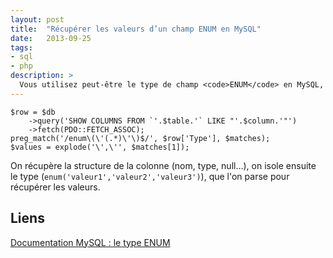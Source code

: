 ```yaml
---
layout: post
title:  "Récupérer les valeurs d’un champ ENUM en MySQL"
date:   2013-09-25
tags:
- sql
- php
description: >
  Vous utilisez peut-être le type de champ <code>ENUM</code> en MySQL, qui vous permet d'avoir une liste de valeurs prédéfinies. Voici comment récupérer la liste de ces valeurs prédéfinies dans un tableau en PHP :
---
```


	$row = $db
	    ->query('SHOW COLUMNS FROM `'.$table.'` LIKE "'.$column.'"')
	    ->fetch(PDO::FETCH_ASSOC);
	preg_match('/enum\(\'(.*)\'\)$/', $row['Type'], $matches);
	$values = explode('\',\'', $matches[1]);

On récupère la structure de la colonne (nom, type, null...), on isole ensuite le type (`enum('valeur1','valeur2','valeur3')`), que l'on parse pour récupérer les valeurs.

## Liens
[Documentation MySQL : le type ENUM](http://dev.mysql.com/doc/refman/5.0/en/enum.html)